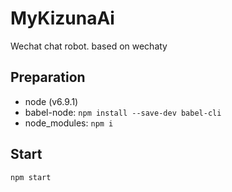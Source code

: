 # MyKizunaAi

Wechat chat robot. based on wechaty

## Preparation

- node (v6.9.1)
- babel-node: `npm install --save-dev babel-cli`
- node_modules: `npm i`

## Start

```
npm start
```
